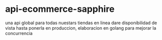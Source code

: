 # api-ecommerce-sapphire
una api global para todas nuestars tiendas en linea dare disponibilidad de vista hasta ponerla en produccion, elaboracion en golang para mejorar la concurrencia

